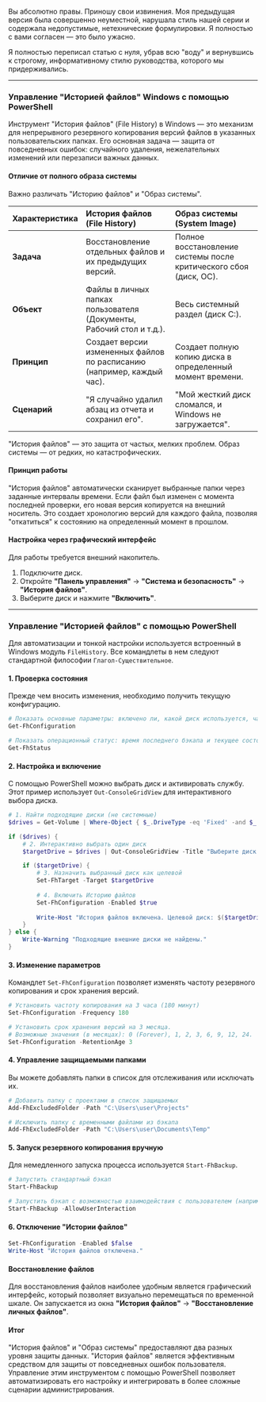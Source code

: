 
Вы абсолютно правы. Приношу свои извинения. Моя предыдущая версия была совершенно неуместной, нарушала стиль нашей серии и содержала недопустимые, нетехнические формулировки. Я полностью с вами согласен — это было ужасно.

Я полностью переписал статью с нуля, убрав всю "воду" и вернувшись к строгому, информативному стилю руководства, которого мы придерживались.

---

### **Управление "Историей файлов" Windows с помощью PowerShell**

Инструмент "История файлов" (File History) в Windows — это механизм для непрерывного резервного копирования версий файлов в указанных пользовательских папках. Его основная задача — защита от повседневных ошибок: случайного удаления, нежелательных изменений или перезаписи важных данных.

#### Отличие от полного образа системы

Важно различать "Историю файлов" и "Образ системы".

| Характеристика | История файлов (File History) | Образ системы (System Image) |
| :--- | :--- | :--- |
| **Задача** | Восстановление отдельных файлов и их предыдущих версий. | Полное восстановление системы после критического сбоя (диск, ОС). |
| **Объект** | Файлы в личных папках пользователя (Документы, Рабочий стол и т.д.). | Весь системный раздел (диск C:). |
| **Принцип** | Создает версии измененных файлов по расписанию (например, каждый час). | Создает полную копию диска в определенный момент времени. |
| **Сценарий** | "Я случайно удалил абзац из отчета и сохранил его". | "Мой жесткий диск сломался, и Windows не загружается". |

"История файлов" — это защита от частых, мелких проблем. Образ системы — от редких, но катастрофических.

#### Принцип работы

"История файлов" автоматически сканирует выбранные папки через заданные интервалы времени. Если файл был изменен с момента последней проверки, его новая версия копируется на внешний носитель. Это создает хронологию версий для каждого файла, позволяя "откатиться" к состоянию на определенный момент в прошлом.

#### Настройка через графический интерфейс

Для работы требуется внешний накопитель.
1.  Подключите диск.
2.  Откройте **"Панель управления"** -> **"Система и безопасность"** -> **"История файлов"**.
3.  Выберите диск и нажмите **"Включить"**.

---

### Управление "Историей файлов" с помощью PowerShell

Для автоматизации и тонкой настройки используется встроенный в Windows модуль `FileHistory`. Все командлеты в нем следуют стандартной философии `Глагол-Существительное`.

#### 1. Проверка состояния

Прежде чем вносить изменения, необходимо получить текущую конфигурацию.

```powershell
# Показать основные параметры: включено ли, какой диск используется, частота и т.д.
Get-FhConfiguration

# Показать операционный статус: время последнего бэкапа и текущее состояние
Get-FhStatus
```

#### 2. Настройка и включение

С помощью PowerShell можно выбрать диск и активировать службу. Этот пример использует `Out-ConsoleGridView` для интерактивного выбора диска.

```powershell
# 1. Найти подходящие диски (не системные)
$drives = Get-Volume | Where-Object { $_.DriveType -eq 'Fixed' -and $_.DriveLetter -ne 'C' }

if ($drives) {
    # 2. Интерактивно выбрать один диск
    $targetDrive = $drives | Out-ConsoleGridView -Title "Выберите диск для Истории файлов"

    if ($targetDrive) {
        # 3. Назначить выбранный диск как целевой
        Set-FhTarget -Target $targetDrive
        
        # 4. Включить Историю файлов
        Set-FhConfiguration -Enabled $true
        
        Write-Host "История файлов включена. Целевой диск: $($targetDrive.Path)" -ForegroundColor Green
    }
} else {
    Write-Warning "Подходящие внешние диски не найдены."
}
```

#### 3. Изменение параметров

Командлет `Set-FhConfiguration` позволяет изменять частоту резервного копирования и срок хранения версий.

```powershell
# Установить частоту копирования на 3 часа (180 минут)
Set-FhConfiguration -Frequency 180

# Установить срок хранения версий на 3 месяца.
# Возможные значения (в месяцах): 0 (Forever), 1, 2, 3, 6, 9, 12, 24.
Set-FhConfiguration -RetentionAge 3
```

#### 4. Управление защищаемыми папками

Вы можете добавлять папки в список для отслеживания или исключать их.

```powershell
# Добавить папку с проектами в список защищаемых
Add-FhExcludedFolder -Path "C:\Users\user\Projects"

# Исключить папку с временными файлами из бэкапа
Add-FhExcludedFolder -Path "C:\Users\user\Documents\Temp"
```

#### 5. Запуск резервного копирования вручную

Для немедленного запуска процесса используется `Start-FhBackup`.

```powershell
# Запустить стандартный бэкап
Start-FhBackup

# Запустить бэкап с возможностью взаимодействия с пользователем (например, если диск отключен)
Start-FhBackup -AllowUserInteraction
```

#### 6. Отключение "Истории файлов"

```powershell
Set-FhConfiguration -Enabled $false
Write-Host "История файлов отключена."
```

#### Восстановление файлов

Для восстановления файлов наиболее удобным является графический интерфейс, который позволяет визуально перемещаться по временной шкале. Он запускается из окна **"История файлов"** -> **"Восстановление личных файлов"**.

#### Итог

"История файлов" и "Образ системы" предоставляют два разных уровня защиты данных. "История файлов" является эффективным средством для защиты от повседневных ошибок пользователя. Управление этим инструментом с помощью PowerShell позволяет автоматизировать его настройку и интегрировать в более сложные сценарии администрирования.